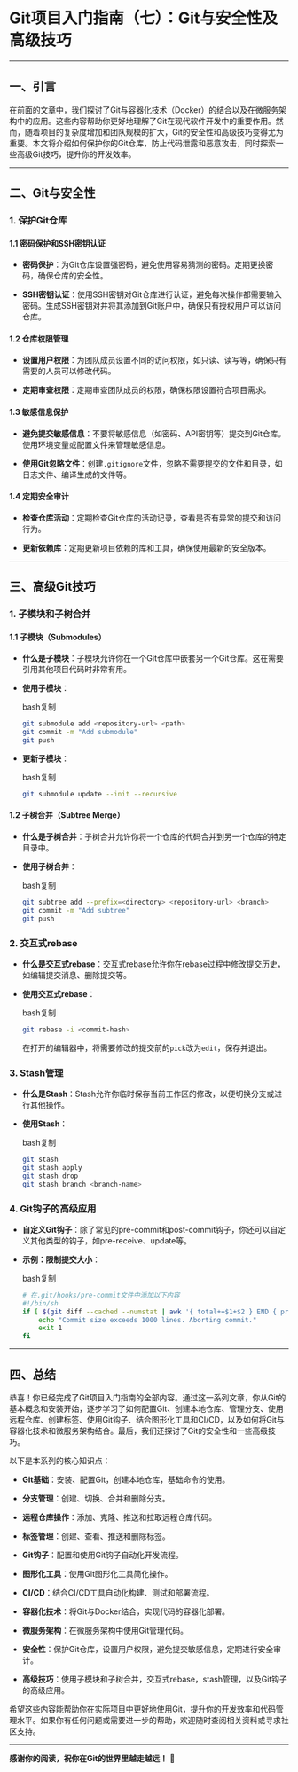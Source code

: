 # Git项目入门指南（七）：Git与安全性及高级技巧

---

## 一、引言

在前面的文章中，我们探讨了Git与容器化技术（Docker）的结合以及在微服务架构中的应用。这些内容帮助你更好地理解了Git在现代软件开发中的重要作用。然而，随着项目的复杂度增加和团队规模的扩大，Git的安全性和高级技巧变得尤为重要。本文将介绍如何保护你的Git仓库，防止代码泄露和恶意攻击，同时探索一些高级Git技巧，提升你的开发效率。

---

## 二、Git与安全性

### 1. 保护Git仓库

#### 1.1 密码保护和SSH密钥认证

- **密码保护**：为Git仓库设置强密码，避免使用容易猜测的密码。定期更换密码，确保仓库的安全性。
    
- **SSH密钥认证**：使用SSH密钥对Git仓库进行认证，避免每次操作都需要输入密码。生成SSH密钥对并将其添加到Git账户中，确保只有授权用户可以访问仓库。
    

#### 1.2 仓库权限管理

- **设置用户权限**：为团队成员设置不同的访问权限，如只读、读写等，确保只有需要的人员可以修改代码。
    
- **定期审查权限**：定期审查团队成员的权限，确保权限设置符合项目需求。
    

#### 1.3 敏感信息保护

- **避免提交敏感信息**：不要将敏感信息（如密码、API密钥等）提交到Git仓库。使用环境变量或配置文件来管理敏感信息。
    
- **使用Git忽略文件**：创建`.gitignore`文件，忽略不需要提交的文件和目录，如日志文件、编译生成的文件等。
    

#### 1.4 定期安全审计

- **检查仓库活动**：定期检查Git仓库的活动记录，查看是否有异常的提交和访问行为。
    
- **更新依赖库**：定期更新项目依赖的库和工具，确保使用最新的安全版本。
    

---

## 三、高级Git技巧

### 1. 子模块和子树合并

#### 1.1 子模块（Submodules）

- **什么是子模块**：子模块允许你在一个Git仓库中嵌套另一个Git仓库。这在需要引用其他项目代码时非常有用。
    
- **使用子模块**：
    
    bash复制
    
    ```bash
    git submodule add <repository-url> <path>
    git commit -m "Add submodule"
    git push
    ```
    
- **更新子模块**：
    
    bash复制
    
    ```bash
    git submodule update --init --recursive
    ```
    

#### 1.2 子树合并（Subtree Merge）

- **什么是子树合并**：子树合并允许你将一个仓库的代码合并到另一个仓库的特定目录中。
    
- **使用子树合并**：
    
    bash复制
    
    ```bash
    git subtree add --prefix=<directory> <repository-url> <branch>
    git commit -m "Add subtree"
    git push
    ```
    

### 2. 交互式rebase

- **什么是交互式rebase**：交互式rebase允许你在rebase过程中修改提交历史，如编辑提交消息、删除提交等。
    
- **使用交互式rebase**：
    
    bash复制
    
    ```bash
    git rebase -i <commit-hash>
    ```
    
    在打开的编辑器中，将需要修改的提交前的`pick`改为`edit`，保存并退出。
    

### 3. Stash管理

- **什么是Stash**：Stash允许你临时保存当前工作区的修改，以便切换分支或进行其他操作。
    
- **使用Stash**：
    
    bash复制
    
    ```bash
    git stash
    git stash apply
    git stash drop
    git stash branch <branch-name>
    ```
    

### 4. Git钩子的高级应用

- **自定义Git钩子**：除了常见的pre-commit和post-commit钩子，你还可以自定义其他类型的钩子，如pre-receive、update等。
    
- **示例：限制提交大小**：
    
    bash复制
    
    ```bash
    # 在.git/hooks/pre-commit文件中添加以下内容
    #!/bin/sh
    if [ $(git diff --cached --numstat | awk '{ total+=$1+$2 } END { print total }') -gt 1000 ]; then
        echo "Commit size exceeds 1000 lines. Aborting commit."
        exit 1
    fi
    ```
    

---

## 四、总结

恭喜！你已经完成了Git项目入门指南的全部内容。通过这一系列文章，你从Git的基本概念和安装开始，逐步学习了如何配置Git、创建本地仓库、管理分支、使用远程仓库、创建标签、使用Git钩子、结合图形化工具和CI/CD，以及如何将Git与容器化技术和微服务架构结合。最后，我们还探讨了Git的安全性和一些高级技巧。

以下是本系列的核心知识点：

- **Git基础**：安装、配置Git，创建本地仓库，基础命令的使用。
    
- **分支管理**：创建、切换、合并和删除分支。
    
- **远程仓库操作**：添加、克隆、推送和拉取远程仓库代码。
    
- **标签管理**：创建、查看、推送和删除标签。
    
- **Git钩子**：配置和使用Git钩子自动化开发流程。
    
- **图形化工具**：使用Git图形化工具简化操作。
    
- **CI/CD**：结合CI/CD工具自动化构建、测试和部署流程。
    
- **容器化技术**：将Git与Docker结合，实现代码的容器化部署。
    
- **微服务架构**：在微服务架构中使用Git管理代码。
    
- **安全性**：保护Git仓库，设置用户权限，避免提交敏感信息，定期进行安全审计。
    
- **高级技巧**：使用子模块和子树合并，交互式rebase，stash管理，以及Git钩子的高级应用。
    

希望这些内容能帮助你在实际项目中更好地使用Git，提升你的开发效率和代码管理水平。如果你有任何问题或需要进一步的帮助，欢迎随时查阅相关资料或寻求社区支持。

---

**感谢你的阅读，祝你在Git的世界里越走越远！** 🚀
